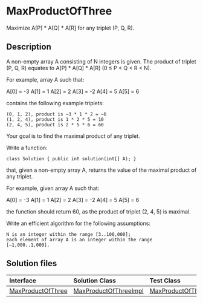 # MaxProductOfThree

Maximize A[P] * A[Q] * A[R] for any triplet (P, Q, R).

## Description

A non-empty array A consisting of N integers is given. The product of triplet (P, Q, R) equates to A[P] * A[Q] * A[R] (0 ≤ P < Q < R < N).

For example, array A such that:

  A[0] = -3
  A[1] = 1
  A[2] = 2
  A[3] = -2
  A[4] = 5
  A[5] = 6

contains the following example triplets:

	(0, 1, 2), product is −3 * 1 * 2 = −6
	(1, 2, 4), product is 1 * 2 * 5 = 10
	(2, 4, 5), product is 2 * 5 * 6 = 60

Your goal is to find the maximal product of any triplet.

Write a function:

	class Solution { public int solution(int[] A); }

that, given a non-empty array A, returns the value of the maximal product of any triplet.

For example, given array A such that:

  A[0] = -3
  A[1] = 1
  A[2] = 2
  A[3] = -2
  A[4] = 5
  A[5] = 6

the function should return 60, as the product of triplet (2, 4, 5) is maximal.

Write an efficient algorithm for the following assumptions:

	N is an integer within the range [3..100,000];
	each element of array A is an integer within the range [−1,000..1,000].

## Solution files

|  Interface | Solution Class  | Test Class  |
| :------------ | :------------ | :------------ |
| [MaxProductOfThree](../../../src/main/java/com/iamandu/codechallenger/problems/codility/sorting/MaxProductOfThree.java)  |  [MaxProductOfThreeImpl](../../../src/main/java/com/iamandu/codechallenger/solutions/wescley/codility/sorting/MaxProductOfThreeImpl.java) | [MaxProductOfThreeTest](../../../src/test/java/com/iamandu/codechallenger/solutions/wescley/codility/sorting/MaxProductOfThreeTest.java)  |
